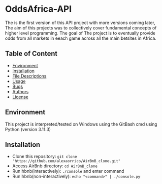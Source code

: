 # OddsAfrica-API
The is the first version of this API project with more versions coming later, The aim of this projects was to collectively cover fundamental concepts of higher level programming. The goal of The project is to eventually provide odds from all markets in eeach game across all the main betsites in Africa.


## Table of Content
* [Environment](#environment)
* [Installation](#installation)
* [File Descriptions](#file-descriptions)
* [Usage](#usage)
* [Bugs](#bugs)
* [Authors](#authors)
* [License](#license)


## Environment
This project is interpreted/tested on Windows using the GitBash cmd using Python (version 3.11.3)

## Installation
* Clone this repository: `git clone "https://github.com/alexaorrico/AirBnB_clone.git"`
* Access AirBnb directory: `cd AirBnB_clone`
* Run hbnb(interactively): `./console` and enter command
* Run hbnb(non-interactively): `echo "<command>" | ./console.py`

